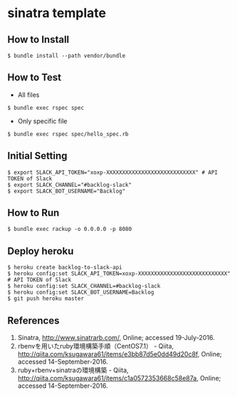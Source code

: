 # sinatra template

## How to Install

```
$ bundle install --path vendor/bundle
```

## How to Test

* All files

```
$ bundle exec rspec spec
```

* Only specific file

```
$ bundle exec rspec spec/hello_spec.rb
```

## Initial Setting

```
$ export SLACK_API_TOKEN="xoxp-XXXXXXXXXXXXXXXXXXXXXXXXXXXX" # API TOKEN of Slack
$ export SLACK_CHANNEL="#backlog-slack"
$ export SLACK_BOT_USERNAME="Backlog"
```

## How to Run

```
$ bundle exec rackup -o 0.0.0.0 -p 8080
```

## Deploy heroku

```
$ heroku create backlog-to-slack-api
$ heroku config:set SLACK_API_TOKEN=xoxp-XXXXXXXXXXXXXXXXXXXXXXXXXXXX" # API TOKEN of Slack
$ heroku config:set SLACK_CHANNEL=#backlog-slack
$ heroku config:set SLACK_BOT_USERNAME=Backlog
$ git push heroku master
```

## References
1. Sinatra, http://www.sinatrarb.com/, Online; accessed 19-July-2016. 
2. rbenvを用いたruby環境構築手順（CentOS7.1） - Qiita, http://qiita.com/ksugawara61/items/e3bb87d5e0dd49d20c8f, Online; accessed 14-September-2016.
3. ruby+rbenv+sinatraの環境構築 - Qiita, http://qiita.com/ksugawara61/items/c1a0572353668c58e87a, Online; accessed 14-September-2016.

